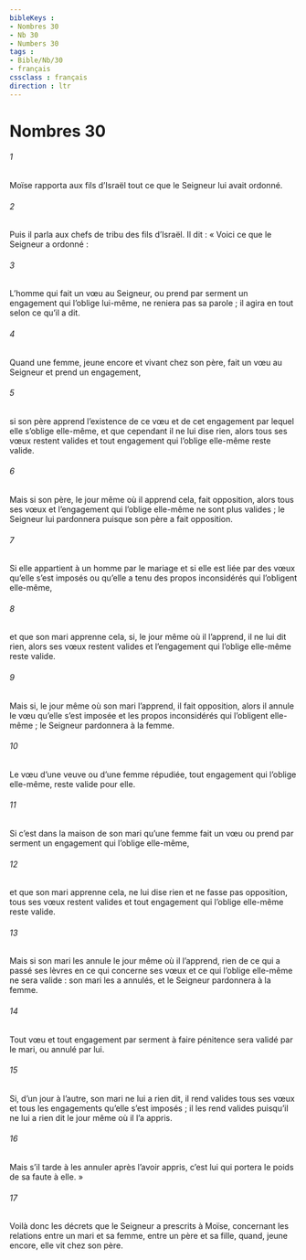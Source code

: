 ```yaml
---
bibleKeys : 
- Nombres 30
- Nb 30
- Numbers 30
tags : 
- Bible/Nb/30
- français
cssclass : français
direction : ltr
---
```


# Nombres 30

###### 1
Moïse rapporta aux fils d’Israël tout ce que le Seigneur lui avait ordonné.
###### 2
Puis il parla aux chefs de tribu des fils d’Israël. Il dit : « Voici ce que le Seigneur a ordonné :
###### 3
L’homme qui fait un vœu au Seigneur, ou prend par serment un engagement qui l’oblige lui-même, ne reniera pas sa parole ; il agira en tout selon ce qu’il a dit.
###### 4
Quand une femme, jeune encore et vivant chez son père, fait un vœu au Seigneur et prend un engagement,
###### 5
si son père apprend l’existence de ce vœu et de cet engagement par lequel elle s’oblige elle-même, et que cependant il ne lui dise rien, alors tous ses vœux restent valides et tout engagement qui l’oblige elle-même reste valide.
###### 6
Mais si son père, le jour même où il apprend cela, fait opposition, alors tous ses vœux et l’engagement qui l’oblige elle-même ne sont plus valides ; le Seigneur lui pardonnera puisque son père a fait opposition.
###### 7
Si elle appartient à un homme par le mariage et si elle est liée par des vœux qu’elle s’est imposés ou qu’elle a tenu des propos inconsidérés qui l’obligent elle-même,
###### 8
et que son mari apprenne cela, si, le jour même où il l’apprend, il ne lui dit rien, alors ses vœux restent valides et l’engagement qui l’oblige elle-même reste valide.
###### 9
Mais si, le jour même où son mari l’apprend, il fait opposition, alors il annule le vœu qu’elle s’est imposée et les propos inconsidérés qui l’obligent elle-même ; le Seigneur pardonnera à la femme.
###### 10
Le vœu d’une veuve ou d’une femme répudiée, tout engagement qui l’oblige elle-même, reste valide pour elle.
###### 11
Si c’est dans la maison de son mari qu’une femme fait un vœu ou prend par serment un engagement qui l’oblige elle-même,
###### 12
et que son mari apprenne cela, ne lui dise rien et ne fasse pas opposition, tous ses vœux restent valides et tout engagement qui l’oblige elle-même reste valide.
###### 13
Mais si son mari les annule le jour même où il l’apprend, rien de ce qui a passé ses lèvres en ce qui concerne ses vœux et ce qui l’oblige elle-même ne sera valide : son mari les a annulés, et le Seigneur pardonnera à la femme.
###### 14
Tout vœu et tout engagement par serment à faire pénitence sera validé par le mari, ou annulé par lui.
###### 15
Si, d’un jour à l’autre, son mari ne lui a rien dit, il rend valides tous ses vœux et tous les engagements qu’elle s’est imposés ; il les rend valides puisqu’il ne lui a rien dit le jour même où il l’a appris.
###### 16
Mais s’il tarde à les annuler après l’avoir appris, c’est lui qui portera le poids de sa faute à elle. »
###### 17
Voilà donc les décrets que le Seigneur a prescrits à Moïse, concernant les relations entre un mari et sa femme, entre un père et sa fille, quand, jeune encore, elle vit chez son père.
